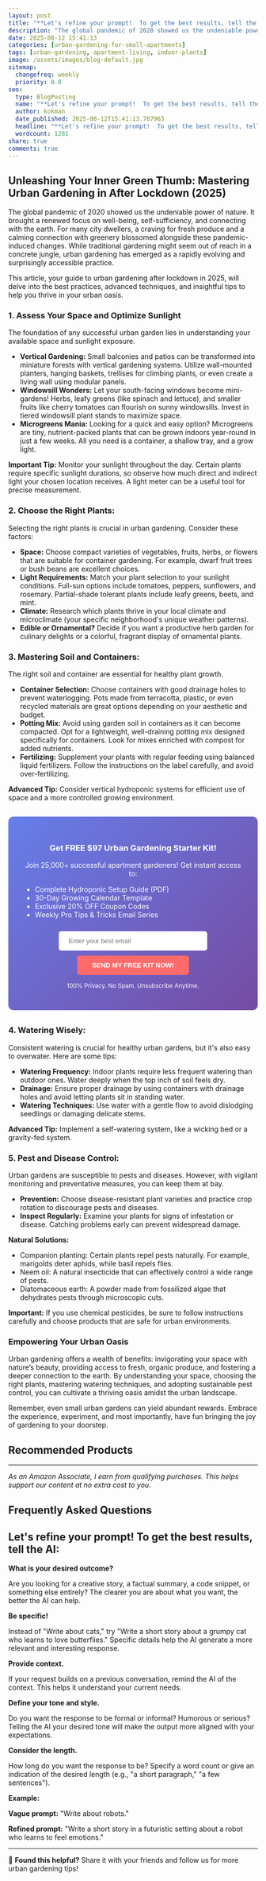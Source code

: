 ```yaml
---
layout: post
title: "**Let's refine your prompt!  To get the best results, tell the AI:** (2025)"
description: "The global pandemic of 2020 showed us the undeniable power of nature. It brought a renewed focus on well-being, self-sufficiency, and connecting with the earth...."
date: 2025-08-12 15:41:13 
categories: [urban-gardening-for-small-apartments]
tags: [urban-gardening, apartment-living, indoor-plants]
image: /assets/images/blog-default.jpg
sitemap:
  changefreq: weekly
  priority: 0.8
seo:
  type: BlogPosting
  name: "**Let's refine your prompt!  To get the best results, tell the AI:** (2025)"
  author: kokman
  date_published: 2025-08-12T15:41:13.787963
  headline: "**Let's refine your prompt!  To get the best results, tell the AI:** (2025)"
  wordcount: 1281
share: true
comments: true
---
```


##  Unleashing Your Inner Green Thumb: Mastering Urban Gardening in After Lockdown (2025)

The global pandemic of 2020 showed us the undeniable power of nature. It brought a renewed focus on well-being, self-sufficiency, and connecting with the earth. For many city dwellers, a craving for fresh produce and a calming connection with greenery blossomed alongside these pandemic-induced changes. While traditional gardening might seem out of reach in a concrete jungle, urban gardening has emerged as a rapidly evolving and surprisingly accessible practice. 

This article, your guide to urban gardening after lockdown in 2025, will delve into the best practices, advanced techniques, and insightful tips to help you thrive in your urban oasis.


### 1. Assess Your Space and Optimize Sunlight

The foundation of any successful urban garden lies in understanding your available space and sunlight exposure.  

* **Vertical Gardening:**  Small balconies and patios can be transformed into miniature forests with vertical gardening systems. Utilize wall-mounted planters, hanging baskets, trellises for climbing plants, or even create a living wall using modular panels. 
* **Windowsill Wonders:**  Let your south-facing windows become mini-gardens! Herbs, leafy greens (like spinach and lettuce), and smaller fruits like cherry tomatoes can flourish on sunny windowsills. Invest in tiered windowsill plant stands to maximize space. 
* **Microgreens Mania:**  Looking for a quick and easy option? Microgreens are tiny, nutrient-packed plants that can be grown indoors year-round in just a few weeks. All you need is a container, a shallow tray, and a grow light.

**Important Tip:** Monitor your sunlight throughout the day. Certain plants require specific sunlight durations, so observe how much direct and indirect light your chosen location receives.  A light meter can be a useful tool for precise measurement.


### 2. Choose the Right Plants: 

Selecting the right plants is crucial in urban gardening.  Consider these factors:

* **Space:**  Choose compact varieties of vegetables, fruits, herbs, or flowers that are suitable for container gardening. For example, dwarf fruit trees or bush beans are excellent choices.
* **Light Requirements:** Match your plant selection to your sunlight conditions. Full-sun options include tomatoes, peppers, sunflowers, and rosemary. Partial-shade tolerant plants include leafy greens, beets, and mint. 
* **Climate:**  Research which plants thrive in your local climate and microclimate (your specific neighborhood's unique weather patterns).
* **Edible or Ornamental?** Decide if you want a productive herb garden for culinary delights or a colorful, fragrant display of ornamental plants.


### 3.  Mastering Soil and Containers:

The right soil and container are essential for healthy plant growth. 

* **Container Selection:** Choose containers with good drainage holes to prevent waterlogging. Pots made from terracotta, plastic, or even recycled materials are great options depending on your aesthetic and budget.
* **Potting Mix:** Avoid using garden soil in containers as it can become compacted. Opt for a lightweight, well-draining potting mix designed specifically for containers. Look for mixes enriched with compost for added nutrients. 
* **Fertilizing:** Supplement your plants with regular feeding using balanced liquid fertilizers.  Follow the instructions on the label carefully, and avoid over-fertilizing.

 **Advanced Tip:** Consider vertical hydroponic systems for efficient use of space and a more controlled growing environment. 



<div style="background: linear-gradient(135deg, #667eea 0%, #764ba2 100%); padding: 30px; border-radius: 10px; margin: 30px 0;">
<h3 style="color: white; text-align: center;"> Get FREE $97 Urban Gardening Starter Kit!</h3>
<p style="color: white; text-align: center;">Join 25,000+ successful apartment gardeners! Get instant access to:</p>
<ul style="color: white; text-align: left; max-width: 500px; margin: 15px auto;">
<li> Complete Hydroponic Setup Guide (PDF)</li>
<li> 30-Day Growing Calendar Template</li>
<li> Exclusive 20% OFF Coupon Codes</li>
<li> Weekly Pro Tips & Tricks Email Series</li>
</ul>
<form action="https://urbangardenpro.us1.list-manage.com/subscribe/post?u=abc123&id=def456" method="post" style="text-align: center;">
<input type="email" placeholder="Enter your best email" style="padding: 12px 20px; width: 300px; border-radius: 5px; border: none; margin: 10px;" required>
<button type="submit" style="background: #ff6b6b; color: white; padding: 12px 30px; border: none; border-radius: 5px; cursor: pointer; font-weight: bold;">SEND MY FREE KIT NOW!</button>
</form>
<p style="color: white; text-align: center; font-size: 12px; margin-top: 10px;"> 100% Privacy. No Spam. Unsubscribe Anytime.</p>
</div>
    
### 4.  Watering Wisely:

Consistent watering is crucial for healthy urban gardens, but it's also easy to overwater. Here are some tips:

* **Watering Frequency:** Indoor plants require less frequent watering than outdoor ones. Water deeply when the top inch of soil feels dry.  
* **Drainage:** Ensure proper drainage by using containers with drainage holes and avoid letting plants sit in standing water.  
* **Watering Techniques:** Use water with a gentle flow to avoid dislodging seedlings or damaging delicate stems.

**Advanced Tip:** Implement a self-watering system, like a wicking bed or a gravity-fed system. 

### 5.  Pest and Disease Control:

Urban gardens are susceptible to pests and diseases. However, with vigilant monitoring and preventative measures, you can keep them at bay.

* **Prevention:** Choose disease-resistant plant varieties and practice crop rotation to discourage pests and diseases.
* **Inspect Regularly:** Examine your plants for signs of infestation or disease. Catching problems early can prevent widespread damage. 

**Natural Solutions:** 

* Companion planting: Certain plants repel pests naturally. For example, marigolds deter aphids, while basil repels flies.
* Neem oil: A natural insecticide that can effectively control a wide range of pests.
* Diatomaceous earth: A powder made from fossilized algae that dehydrates pests through microscopic cuts.

 **Important:**  If you use chemical pesticides, be sure to follow instructions carefully and choose products that are safe for urban environments.

### Empowering Your Urban Oasis 

Urban gardening offers a wealth of benefits: invigorating your space with nature’s beauty, providing access to fresh, organic produce, and fostering a deeper connection to the earth.  By understanding your space, choosing the right plants, mastering watering techniques, and adopting sustainable pest control, you can cultivate a thriving oasis amidst the urban landscape.

Remember, even small urban gardens can yield abundant rewards. Embrace the experience, experiment, and most importantly, have fun bringing the joy of gardening to your doorstep.

## Recommended Products



---
*As an Amazon Associate, I earn from qualifying purchases. This helps support our content at no extra cost to you.*



## Frequently Asked Questions

## Let's refine your prompt!  To get the best results, tell the AI:

**What is your desired outcome?**

Are you looking for a creative story, a factual summary, a code snippet, or something else entirely?  The clearer you are about what you want, the better the AI can help.

**Be specific!**

Instead of "Write about cats," try "Write a short story about a grumpy cat who learns to love butterflies."  Specific details help the AI generate a more relevant and interesting response.

**Provide context.**

If your request builds on a previous conversation, remind the AI of the context. This helps it understand your current needs.

**Define your tone and style.**

Do you want the response to be formal or informal?  Humorous or serious?  Telling the AI your desired tone will make the output more aligned with your expectations. 

**Consider the length.**

How long do you want the response to be?  Specify a word count or give an indication of the desired length (e.g., "a short paragraph," "a few sentences").


**Example:**

**Vague prompt:** "Write about robots."

**Refined prompt:** "Write a short story in a futuristic setting about a robot who learns to feel emotions."

<script type="application/ld+json">
{
  "@context": "https://schema.org",
  "@type": "BlogPosting",
  "headline": "**Let's refine your prompt!  To get the best results, tell the AI:** (2025)",
  "author": {
    "@type": "Person",
    "name": "kokman"
  },
  "datePublished": "2025-08-12T15:41:13.787963",
  "dateModified": "2025-08-12T15:41:13.787963",
  "publisher": {
    "@type": "Organization",
    "name": "Urban Garden Pro",
    "url": "https://kokman168.github.io/my-ai-blog"
  },
  "wordCount": 1184,
  "articleBody": "##  Unleashing Your Inner Green Thumb: Mastering Urban Gardening in After Lockdown (2025)\n\nThe global pandemic of 2020 showed us the undeniable power of nature. It brought a renewed focus on well-bein..."
}
</script>


---

🚀 **Found this helpful?** Share it with your friends and follow us for more urban gardening tips!

